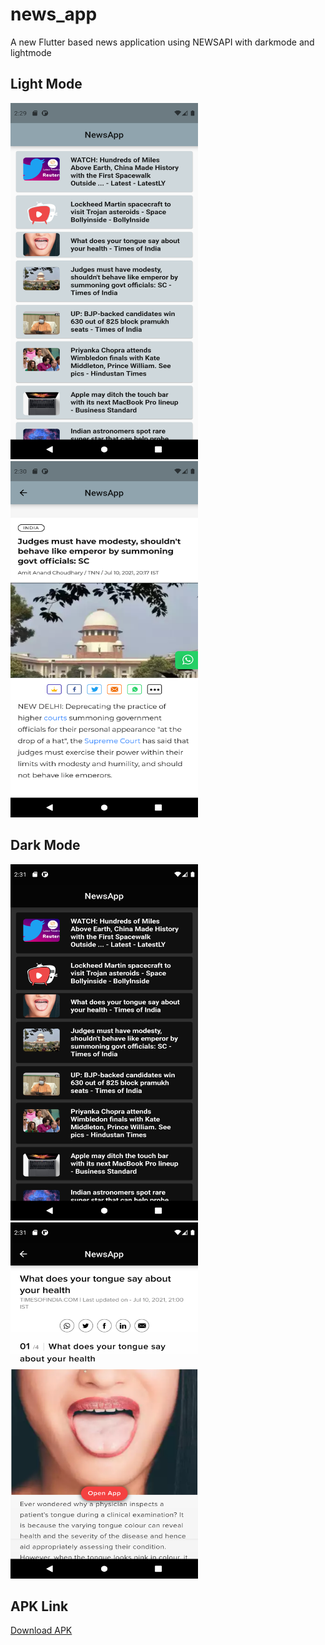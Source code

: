 # news_app

A new Flutter based news application using NEWSAPI with darkmode and lightmode

## Light Mode


<img src=images/light1.png width="300" height="570"> <img src=images/light2.png width="300" height="570">


## Dark Mode

<img src=images/dark1.png width="300" height="570"> <img src=images/dark2.png width="300" height="570">


## APK Link

[Download APK](releases/app-release.apk)
